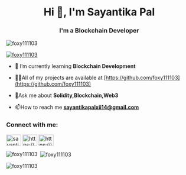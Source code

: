 

<h1 align="center">Hi 👋, I'm Sayantika Pal</h1>
<h3 align="center">I'm a Blockchain Developer</h3>

<p align="left"> <img src="https://komarev.com/ghpvc/?username=foxy111103&label=Profile%20views&color=0e75b6&style=flat" alt="foxy111103" /> </p>

<p align="left"> <a href="https://github.com/ryo-ma/github-profile-trophy"><img src="https://github-profile-trophy.vercel.app/?username=foxy111103" alt="foxy111103" /></a> </p>

- 🌱 I’m currently learning **Blockchain Development**

- 👨‍💻All of my projects are available at
  [https://github.com/foxy111103](https://github.com/foxy111103)

- 💬Ask me about **Solidity,Blockchain,Web3**

- 📫How to reach me **sayantikapalxii14@gmail.com**

<h3 align="left">Connect with me:</h3>
<p align="left">
<a href="https://twitter.com/sayantika_pal03" target="blank"><img align="center" src="https://raw.githubusercontent.com/rahuldkjain/github-profile-readme-generator/master/src/images/icons/Social/twitter.svg" alt="sayantika_pal03" height="30" width="40" /></a>
<a href="https://linkedin.com/in/https://www.linkedin.com/in/sayantika-pal-88a38b25b" target="blank"><img align="center" src="https://raw.githubusercontent.com/rahuldkjain/github-profile-readme-generator/master/src/images/icons/Social/linked-in-alt.svg" alt="https://www.linkedin.com/in/sayantika-pal-88a38b25b" height="30" width="40" /></a>
<a href="https://instagram.com/https://instagram.com/sayantika03_11?utm_source=qr&igshid=mznlngnkzwq4mg%3d%3d" target="blank"><img align="center" src="https://raw.githubusercontent.com/rahuldkjain/github-profile-readme-generator/master/src/images/icons/Social/instagram.svg" alt="https://instagram.com/sayantika03_11?utm_source=qr&igshid=mznlngnkzwq4mg%3d%3d" height="30" width="40" /></a>
</p>

<p><img align="left" src="https://github-readme-stats.vercel.app/api/top-langs?username=foxy111103&show_icons=true&locale=en&layout=compact" alt="foxy111103" /></p>

<p>&nbsp;<img align="center" src="https://github-readme-stats.vercel.app/api?username=foxy111103&show_icons=true&locale=en" alt="foxy111103" /></p>

<p><img align="center" src="https://github-readme-streak-stats.herokuapp.com/?user=foxy111103&" alt="foxy111103" /></p>
